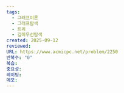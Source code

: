 ```yaml
---
tags:
  - 그래프이론
  - 그래프탐색
  - 트리
  - 깊이우선탐색
created: 2025-09-12
reviewed:
URL: https://www.acmicpc.net/problem/2250
반복수: "0"
복습:
중요성:
레이팅:
메모:
---
```

